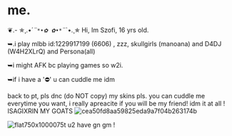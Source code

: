 # me.
❦.- ✯¸.•´*¨`*•✿ ✿•*`¨*`•.¸✯
Hi, Im Szofi, 16 yrs old.

➥.i play mlbb id:1229917199 (6606) , zzz, skullgirls (manoana) and D4DJ (W4H2XLrQ) and Persona(all)

➥i might AFK bc playing games so w2i.

➥if i have a '⛔' u can cuddle me idm

back to pt, pls dnc (do NOT copy) my skins pls. you can cuddle me everytime you want, i really apreacite if you will be my friend! idm it at all
! ISAGIXRIN MY GOATS
![cea50fd8aa59825eda9a7f04b263174b](https://github.com/user-attachments/assets/b60090f4-9854-4da7-bdda-a54ab0620ce1)

![flat750x1000075t u2](https://github.com/user-attachments/assets/6c7b4a83-5773-4393-b986-2a1e7683a5e1)
have gn gm !


